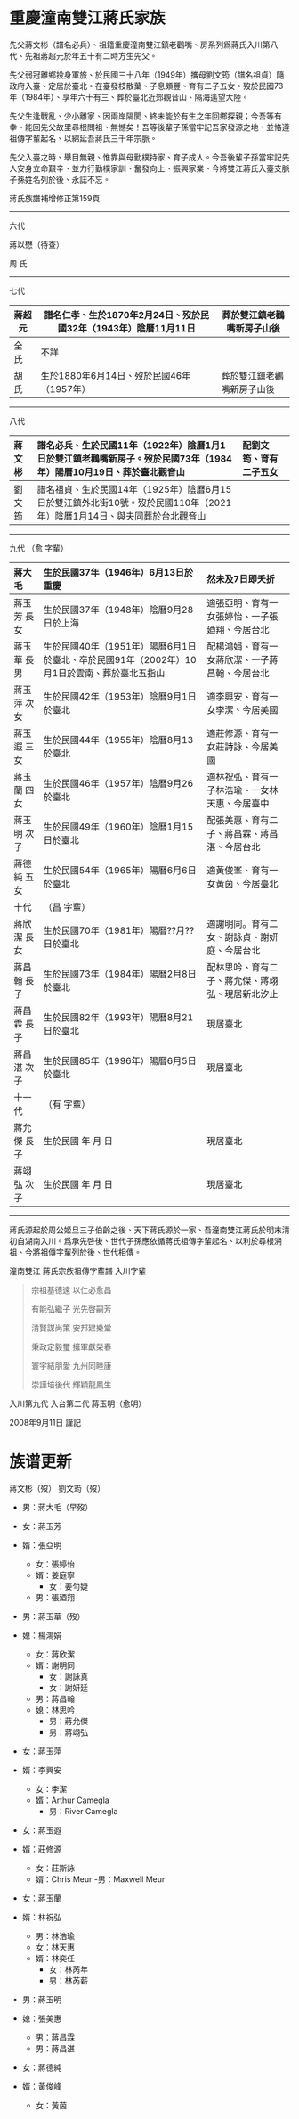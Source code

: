 # 重慶潼南雙江蔣氏家族


先父蔣文彬（譜名必兵）、︁祖籍重慶潼南雙江鎮老鸛嘴、︁房系列爲蔣氏入川第八代、︁先祖蔣超元於年五十有二時方生先父。︁

先父弱冠離鄉投身軍旅、︁於民國三十八年（1949年）攜母劉文筠（譜名祖貞）隨政府入臺、︁定居於臺北。︁在臺發枝散葉、︁子息頗豐、︁育有二子五女。︁歿於民國73年（1984年）、︁享年六十有三、︁葬於臺北近郊觀音山、︁隔海遙望大陸。︁

先父生逢戰亂、︁少小離家、︁因兩岸隔閡︁︁、︁終未能於有生之年回鄉探親；今吾等有幸、︁能回先父故里尋根問祖、︁無憾矣！吾等後輩子孫當牢記吾家發源之地、︁並恪遵祖傳字輩起名、︁以綿延吾蔣氏三千年宗脈。︁

先父入臺之時、︁舉目無親、︁惟靠與母勤樸持家、︁育子成人。︁今吾後輩子孫當牢記先人安身立命艱辛、︁並力行勤樸家訓、︁奮發向上、︁振興家業、︁今將雙江蔣氏入臺支脈子孫姓名列於後、︁永誌不忘。︁



蔣氏族譜補增修正第159頁

---

六代
 
蔣以懋（待查）

周 氏

---

七代

| 蔣超元 | 譜名仁孝、︁生於1870年2月24日、︁歿於民國32年（1943年）陰曆11月11日 | 葬於雙江鎮老鸛嘴新房子山後|
| -------| ------------------------------------------ | --------------------------- |
| 全 氏 | 不詳 |
| 胡 氏 | 生於1880年6月14日、︁歿於民國46年（1957年）| 葬於雙江鎮老鸛嘴新房子山後 |

---

八代

| 蔣文彬 | 譜名必兵、︁生於民國11年（1922年）陰曆1月1日於雙江鎮老鸛嘴新房子。︁歿於民國73年（1984年）陽曆10月19日、︁葬於臺北觀音山 | 配劉文筠、︁育有二子五女 |
| :------| :--------------------------------------------------------- | :------------------------------------ |
| 劉文筠 | 譜名祖貞、︁生於民國14年（1925年）陰曆6月15日於雙江鎮外北街10號。︁歿於民國110年（2021年）陰曆1月14日、︁與夫同葬於台北觀音山 |

---

九代 （愈 字輩）

| 蔣大毛 | 生於民國37年（1946年）6月13日於重慶 | 然未及7日即夭折 |
| :--- | :--------------------------------------------------- | :--------------------------------------------------- |
| 蔣玉芳 長女 | 生於民國37年（1948年）陰曆9月28日於上海 | 適張亞明、︁育有一女張婷怡、︁一子張廼翔、︁今居台北 |
| 蔣玉華 長男 | 生於民國40年（1951年）陽曆6月1日於臺北、︁卒於民國91年（2002年）10月1日於雲南、︁葬於臺北五指山 | 配楊鴻娟︁、︁育有一女蔣欣潔、︁一子蔣昌翰、︁今居台北|
| 蔣玉萍 次女 | 生於民國42年（1953年）陰曆9月1日於臺北 | 適李興安、︁育有一女李潔、︁今居美國 |
| 蔣玉遐 三女 | 生於民國44年（1955年）陰曆8月13於臺北| 適莊修源、︁育有一女莊詩詠、︁今居美國 |
| 蔣玉蘭 四女 | 生於民國46年（1957年）陰曆9月26於臺北| 適林祝弘、︁育有一子林浩瑜、︁一女林天惠、︁今居臺中 |
| 蔣玉明 次子 | 生於民國49年（1960年）陰曆1月15日於臺北 | 配張美惠、︁育有二子、︁蔣昌霖、︁蔣昌湛、︁今居台北 |
| 蔣德純 五女 | 生於民國54年（1965年）陽曆6月6日於臺北 | 適黃俊峯、︁育有一女黃茵、︁今居臺北 |
| 十代 | （昌 字輩）|
| 蔣欣潔 長女 | 生於民國70年（1981年）陽曆??月??日於臺北 | 適謝明同。育有二女、︁謝詠貞、︁謝妍庭、︁今居台北 |
| 蔣昌翰 長子 | 生於民國73年（1984年）陽曆2月8日於臺北 | 配林思吟、︁育有二子、︁蔣允傑、︁蔣翊弘、︁現居新北汐止 |
| 蔣昌霖 長子 | 生於民國82年（1993年）陽曆8月21日於臺北 | 現居臺北 |
| 蔣昌湛 次子 | 生於民國85年（1996年）陽曆6月5日於臺北 | 現居臺北 |
| 十一代 | （有 字輩）|
| 蔣允傑 長子| 生於民國 年 月 日 | 現居臺北 |
| 蔣翊弘 次子| 生於民國 年 月 日 | 現居臺北 |

---


蔣氏源起於周公姬旦三子伯齡之後、︁天下蔣氏源於一家、︁吾潼南雙江蔣氏於明末清初自湖南入川。︁爲承先啓後、︁世代子孫應依循蔣氏祖傳字輩起名、︁以利於尋根溯祖、︁今將祖傳字輩列於後、︁世代相傳。︁


潼南雙江 蔣氏宗族祖傳字輩譜 入川字輩

>宗祖基德遠 以仁必愈昌
>
>有能弘繼子 光先啓嗣芳
>
>清賢謀尚策 安邦建樂堂
>
>秉政定毅璽 擁軍獻榮春
>
>寰宇結朋愛 九州同睦康
>
>崇謹培後代 輝穎龍鳳生



入川第九代 入台第二代 蔣玉明（愈明）

2008年9月11日 謹記

# 族谱更新


蔣文彬（歿）
劉文筠（歿）

- 男：蔣大毛（早歿）

- 女：蔣玉芳
- 婿：張亞明
    - 女：張婷怡
    - 婿：姜庭寧
        - 女：姜勻婕
    - 男：張廼翔

- 男：蔣玉華（歿）
- 媳：楊鴻娟
    - 女：蔣欣潔
    - 婿：謝明同
        - 女：謝詠真
        - 女：謝妍廷
    - 男：蔣昌翰
    - 媳：林思吟
        - 男：蔣允傑
        - 男：蔣翊弘

- 女：蔣玉萍
- 婿：李興安
    - 女：李潔
    - 婿：Arthur Camegla
        - 男：River Camegla

- 女：蔣玉遐
- 婿：莊修源
    - 女：莊斯詠
    - 婿：Chris Meur
        -男：Maxwell Meur

- 女：蔣玉蘭
- 婿：林祝弘
    - 男：林浩瑜
    - 女：林天惠
    - 婿：林奕任
        - 女：林芮年
        - 男：林芮薪

- 男：蔣玉明
- 媳：張美惠
    - 男：蔣昌霖
    - 男：蔣昌湛

- 女：蔣德純
- 婿：黃俊峰
    - 女：黃茵

